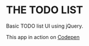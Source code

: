 # THE TODO LIST

Basic TODO list UI using jQuery.

This app in action on [Codepen](https://codepen.io/thegitone23/full/gZxyZo)
